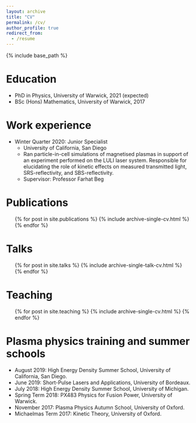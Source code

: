 ```yaml
---
layout: archive
title: "CV"
permalink: /cv/
author_profile: true
redirect_from:
  - /resume
---
```


{% include base_path %}

Education
======
* PhD in Physics, University of Warwick, 2021 (expected)
* BSc (Hons) Mathematics, University of Warwick, 2017

Work experience
======
* Winter Quarter 2020: Junior Specialist
  * University of California, San Diego
  * Ran particle-in-cell simulations of magnetised plasmas in support of an experiment performed on the
  LULI laser system. Responsible for elucidating the role of kinetic effects on measured transmitted
  light, SRS-reflectivity, and SBS-reflectivity.
  * Supervisor: Professor Farhat Beg


Publications
======
  <ul>{% for post in site.publications %}
    {% include archive-single-cv.html %}
  {% endfor %}</ul>
  
Talks
======
  <ul>{% for post in site.talks %}
    {% include archive-single-talk-cv.html %}
  {% endfor %}</ul>
  
Teaching
======
  <ul>{% for post in site.teaching %}
    {% include archive-single-cv.html %}
  {% endfor %}</ul>
  
Plasma physics training and summer schools
======
* August 2019: High Energy Density Summer School, University of California, San Diego.
* June 2019: Short-Pulse Lasers and Applications, University of Bordeaux.
* July 2018: High Energy Density Summer School, University of Michigan.
* Spring Term 2018: PX483 Physics for Fusion Power, University of Warwick.
* November 2017: Plasma Physics Autumn School, University of Oxford.
* Michaelmas Term 2017: Kinetic Theory, University of Oxford.
